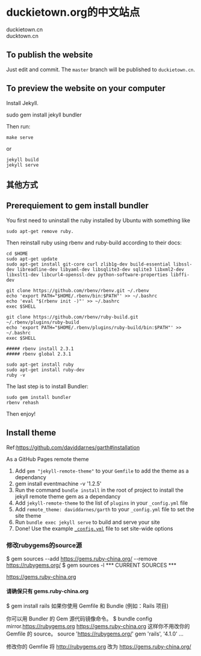 
# duckietown.org的中文站点

duckietown.cn  
ducktown.cn

## To publish the website

Just edit and commit. The `master` branch will be published to `duckietown.cn`.


## To preview the website on your computer

Install Jekyll.

sudo gem install jekyll bundler  


Then run:
~~~
make serve

~~~
or
~~~
jekyll build
jekyll serve
~~~

## 其他方式
## Prerequiement to gem install bundler
You first need to uninstall the ruby installed by Ubuntu with something like
~~~
sudo apt-get remove ruby.
~~~

Then reinstall ruby using rbenv and ruby-build according to their docs:
~~~
cd $HOME  
sudo apt-get update   
sudo apt-get install git-core curl zlib1g-dev build-essential libssl-dev libreadline-dev libyaml-dev libsqlite3-dev sqlite3 libxml2-dev  libxslt1-dev libcurl4-openssl-dev python-software-properties libffi-dev  

git clone https://github.com/rbenv/rbenv.git ~/.rbenv  
echo 'export PATH="$HOME/.rbenv/bin:$PATH"' >> ~/.bashrc  
echo 'eval "$(rbenv init -)"' >> ~/.bashrc  
exec $SHELL  

git clone https://github.com/rbenv/ruby-build.git ~/.rbenv/plugins/ruby-build  
echo 'export PATH="$HOME/.rbenv/plugins/ruby-build/bin:$PATH"' >> ~/.bashrc  
exec $SHELL  

##### rbenv install 2.3.1  
##### rbenv global 2.3.1  

sudo apt-get install ruby  
sudo apt-get install ruby-dev   
ruby -v  
~~~

The last step is to install Bundler:
~~~
sudo gem install bundler  
rbenv rehash
~~~
Then enjoy!

## Install theme
Ref:https://github.com/daviddarnes/garth#installation

As a GitHub Pages remote theme

1. Add `gem "jekyll-remote-theme"` to your `Gemfile` to add the theme as a dependancy
2. gem install eventmachine -v '1.2.5'  
2. Run the command `bundle install` in the root of project to install the jekyll remote theme gem as a dependancy
3. Add `jekyll-remote-theme` to the list of `plugins` in your `_config.yml` file
4. Add `remote_theme: daviddarnes/garth` to your `_config.yml` file to set the site theme
5. Run `bundle exec jekyll serve` to build and serve your site
6. Done! Use the example [`_config.yml`](https://github.com/daviddarnes/garth/blob/master/_config.yml) file to set site-wide options



### 修改rubygems的source源

$ gem sources --add https://gems.ruby-china.org/ --remove https://rubygems.org/
$ gem sources -l
*** CURRENT SOURCES ***

https://gems.ruby-china.org

####  请确保只有 gems.ruby-china.org

$ gem install rails
如果你使用 Gemfile 和 Bundle (例如：Rails 项目)

你可以用 Bundler 的 Gem 源代码镜像命令。
$ bundle config mirror.https://rubygems.org https://gems.ruby-china.org
这样你不用改你的 Gemfile 的 source。
source 'https://rubygems.org/'
gem 'rails', '4.1.0'
...

修改你的 Gemfile 将 http://rubygems.org 改为 https://gems.ruby-china.org/
